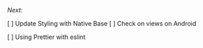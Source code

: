 *Next:*

[  ] Update Styling with Native Base
[  ] Check on views on Android

[  ] Using Prettier with eslint
